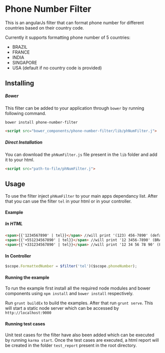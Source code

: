 # Phone Number Filter
This is an angularJs filter that can format phone number for different countries based on their country code.

Currently it supports formatting phone number of 5 countries:
 * BRAZIL
 * FRANCE
 * INDIA
 * SINGAPORE
 * USA (default if no country code is provided)

## Installing
##### Bower
This filter can be added to your application through ````bower```` by running following command.
````
bower install phone-number-filter
````
````html
<script src="bower_components/phone-number-filter/lib/phNumFilter.j">
````
##### Direct Installation
You can download the ````phNumFilter.js```` file present in the ````lib```` folder and add it to your html.
````html
<script src="path-to-file/phNumFilter.j">
````

## Usage
To use the filter inject ````phNumFilter```` to your main apps dependancy list. After that you can use the filter ````tel```` in your html or in your controller.
#### Example
##### In HTML
````html
<span>{{'1234567890' | tel}}</span> //will print '(123) 456-7890' (default USA)
<span>{{'+551234567890' | tel}}</span> //will print '12 3456-7890' (BRAZIL)
<span>{{'+331234567890' | tel}}</span> //will print '12 34 56 78 90' (FRANCE)
````

#### In Controller
````javascript
$scope.FormattedNumber = $filter('tel')($scope.phoneNumber);
````

#### Running the example
To run the example first install all the required node modules and bower components using ````npm install```` and ````bower install```` respectively.

Run ````grunt buildEx```` to build the examples. After that run ````grunt serve````. This will start a static node server which can be accessed by ````http://localhost:9000````

#### Running test cases

Unit test cases for the filter have also been added which can be executed by running ````karma start````. Once the test cases are executed, a html report will be created in the folder ````test_report```` present in the root directory.
